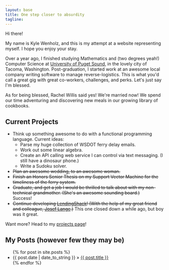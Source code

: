```yaml
---
layout: base
title: One step closer to absurdity
tagline:
---
```


Hi there!

My name is Kyle Wenholz, and this is my attempt at a website representing
myself.  I hope you enjoy your stay.

Over a year ago, I finished studying Mathematics and (two degrees yeah!)
Computer Science at [University of Puget Sound](http://pugetsound.edu),
in the lovely city of Tacoma, Washington. Post-graduation, I started work
at an awesome local company writing software to manage reverse-logistics.
This is what you'd call a great gig with great co-workers, challenges, and
perks. Let's just say I'm blessed.

As for being blessed, Rachel Willis said yes!  We're married now!  We spend
our time adventuring and discovering new meals in our growing library of 
cookbooks.

## Current Projects ##
* Think up something awesome to do with a functional programming language. 
Current ideas:
  * Parse my huge collection of WSDOT ferry delay emails.
  * Work out some linear algebra.
  * Create an API calling web service I can control via text messaging. (I still have a dinosaur phone.)
  * Write a Sudoku solver.
* <strike>Plan an awesome wedding, to an awesome woman.</strike>
* <strike>Finish an Honors Senior Thesis on my Support Vector Machine for the 
timeliness of the ferry system.</strike>
* <strike>Graduate, and get a job I would be thrilled to talk about with my 
non-technical grandmother.  (She's an awesome sounding board.)</strike>  
Success!
* <strike>Continue developing [LendingShack](http://www.lendingshack.com)! (With the help of my great friend and colleague, 
[Josef Lange](http://www.josefdlange.com).)</strike> This one closed down a while ago, but boy was it great.

Want more?  Head to my [projects page](/projects)!

## My Posts (however few they may be) ##

<ul class="posts">
  {% for post in site.posts %}
    <li><span>{{ post.date | date_to_string }}</span> &raquo; <a href="{{ BASE_PATH }}{{ post.url }}">{{ post.title }}</a></li>
  {% endfor %}
</ul>

